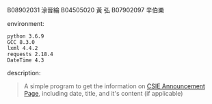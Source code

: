 B08902031 涂晉綸
B04505020 黃  弘
B07902097 辛伯樂

environment:
```WSL Ubuntu 18.04
python 3.6.9
GCC 8.3.0
lxml 4.4.2
requests 2.18.4
DateTime 4.3
```

description: 
>A simple program to get the information on [CSIE Announcement Page](https://www.csie.ntu.edu.tw/news/news.php?class=101), including date, title, and it's content (if applicable)
